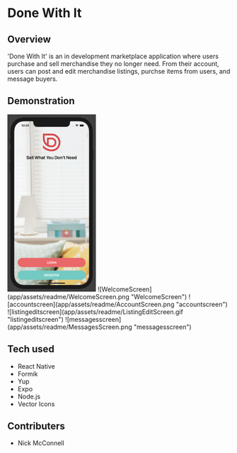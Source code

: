 # Done With It

## Overview

'Done With It' is an in development marketplace application where users purchase and sell merchandise they no longer need.  From their account, users can post and edit merchandise listings, purchse items from users, and message buyers.

## Demonstration
<img src="https://github.com/nicholasmcconnell/DoneWithIt/blob/master/app/assets/readme/WelcomeScreen.png" width="200" height="400">
![WelcomeScreen](app/assets/readme/WelcomeScreen.png "WelcomeScreen")
![accountscreen](app/assets/readme/AccountScreen.png "accountscreen")
![listingeditscreen](app/assets/readme/ListingEditScreen.gif "listingeditscreen")
![messagesscreen](app/assets/readme/MessagesScreen.png "messagesscreen")

## Tech used

- React Native
- Formik
- Yup
- Expo
- Node.js
- Vector Icons

## Contributers

- Nick McConnell
